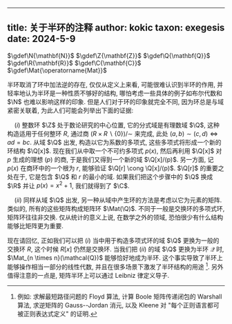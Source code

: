 
---
title: 关于半环的注释
author: kokic
taxon: exegesis
date: 2024-5-9
---

$\gdef\N{\mathbf{N}}$
$\gdef\Z{\mathbf{Z}}$
$\gdef\Q{\mathbf{Q}}$
$\gdef\R{\mathbf{R}}$
$\gdef\C{\mathbf{C}}$
$\gdef\Mat{\operatorname{Mat}}$

半环取消了环中加法逆的存在, 仅仅从定义上来看, 可能很难认识到半环的作用, 并轻率地认为半环是一种性质不够好的结构, 哪怕考虑一些具体的例子如布尔代数和 $\N$ 也难以影响这样的印象. 但是人们对于环的印象就完全不同, 因为环总是与域紧密关联着, 为此人们可能会列举出下面的证据: 

$\quad (i)$ 整数环 $\Z$ 处于数论研究的中心位置, 它的分式域是有理数域 $\Q$, 这种构造适用于任何整环 $R$, 通过商 $(R \times R \smallsetminus \{0\})/\sim$ 来完成, 此处 $(a,b) \sim (c,d) \iff ad = bc$. 从域 $\Q$ 出发, 构造以它为系数的多项式, 这些多项式将形成一个新的环结构 $\Q[x]$. 现在我们从中取一个不可约多项式 $p(x)$, 然后再利用 $\Q[x]$ 对 $p$ 生成的理想 $(p)$ 的商, 于是我们又得到一个新的域 $\Q[x]/(p)$. 另一方面, 记 $p(x)$ 在商环中的一个根为 $r$, 能够验证 $\Q[r] \cong \Q[x]/(p)$. $\Q[r]$ 的重要之处在于, 它是包含 $\Q$ 和 $r$ 的最小的域. 如果我们把这个步骤中的 $\Q$ 换成 $\R$ 并让 $p(x) = x^2+1$, 我们就得到了 $\C$.    

$\quad (ii)$ 同样从域 $\Q$ 出发, 另一种从域中产生环的方法是考虑以它为元素的矩阵. 类似的, 所有的这些矩阵构成矩阵环 $\Mat(\Q)$. 不同于一般是交换环的多项式环, 矩阵环往往非交换. 仅从统计的意义上说, 在数学之外的领域, 恐怕很少有什么结构能够比矩阵更为重要.    

现在请回忆, 正如我们可以把 $(i)$ 当中用于构造多项式环的域 $\Q$ 更换为一般的交换环 $R$, 这个时候 $R[x]$ 仍然是交换环. 当我们把 $(ii)$ 的域 $\Q$ 更换为半环 $\mathcal{Q}$ 时, $\Mat_{n \times n}(\mathcal{Q})$ 能够恰好地成为半环. 这个事实导致了半环上能够操作相当一部分的线性代数, 并且在很多场景下激发了半环结构的用途 [^semiring-applications]. 另外值得注意的一点是, 矩阵半环上可以通过 Leibniz 律定义导子. 

[^semiring-applications]: 例如: 求解最短路径问题的 Floyd 算法, 计算 Boole 矩阵传递闭包的 Warshall 算法, 求逆矩阵的 Gauss--Jordan 消元, 以及 Kleene 对 "每个正则语言都可被正则表达式定义" 的证明. 
